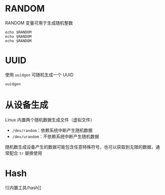 # RANDOM

RANDOM 变量可用于生成随机整数

```shell
echo $RANDOM
echo $RANDOM
echo $RANDOM
```
# UUID

使用 `uuidgen` 可随机生成一个 UUID

```shell
uuidgen
```
# 从设备生成

Linux 内置两个随机数据生成文件（虚拟文件）
- `/dev/random`：依赖系统中断产生随机数据
- `/dev/urandom`：不依赖系统中断产生随机数据

随机数生成设备产生的数据可能包含任意特殊符号，也可以获取到无限的数据，通常配合 `tr` 替换使用
# Hash

![[内置工具/hash]]